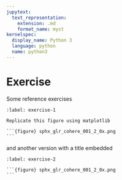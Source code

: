 ```yaml
---
jupytext:
  text_representation:
    extension: .md
    format_name: myst
kernelspec:
  display_name: Python 3
  language: python
  name: python3
---
```


# Exercise

Some reference exercises

````{exercise}
:label: exercise-1

Replicate this figure using matplotlib

```{figure} sphx_glr_cohere_001_2_0x.png
```
````

and another version with a title embedded

````{exercise} Replicate Matplotlib Plot
:label: exercise-2

```{figure} sphx_glr_cohere_001_2_0x.png
```
````
